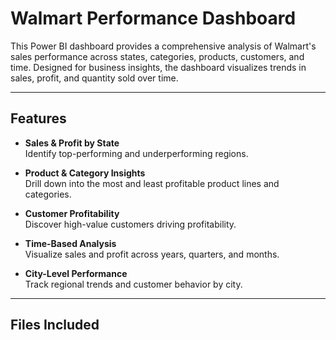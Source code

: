 # Walmart Performance Dashboard

This Power BI dashboard provides a comprehensive analysis of Walmart's sales performance across states, categories, products, customers, and time. Designed for business insights, the dashboard visualizes trends in sales, profit, and quantity sold over time.

---

##  Features

-  **Sales & Profit by State**  
  Identify top-performing and underperforming regions.

-  **Product & Category Insights**  
  Drill down into the most and least profitable product lines and categories.

-  **Customer Profitability**  
  Discover high-value customers driving profitability.

-  **Time-Based Analysis**  
  Visualize sales and profit across years, quarters, and months.

-  **City-Level Performance**  
  Track regional trends and customer behavior by city.

---

##  Files Included
